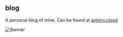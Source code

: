## blog

A personal blog of mine. Can be found at [antony.cloud](https://antony.cloud)

![Banner](https://antony.cloud/banner.png)
